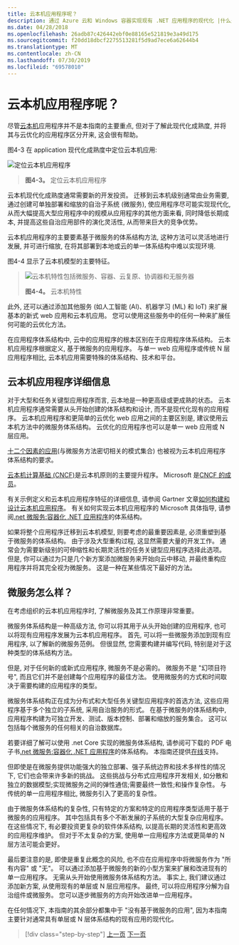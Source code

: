 ```yaml
---
title: 云本机应用程序呢？
description: 通过 Azure 云和 Windows 容器实现现有 .NET 应用程序的现代化 |什么是云本机应用程序？
ms.date: 04/28/2018
ms.openlocfilehash: 26adb87c426442ebf0e88165e521819e3a49d175
ms.sourcegitcommit: f20dd18dbcf2275513281f5d9ad7ece6a62644b4
ms.translationtype: MT
ms.contentlocale: zh-CN
ms.lasthandoff: 07/30/2019
ms.locfileid: "69578010"
---
```

# <a name="what-about-cloud-native-applications"></a>云本机应用程序呢？

尽管[云本机](https://azure.microsoft.com/overview/cloudnative/)应用程序并不是本指南的主要重点, 但对于了解此现代化成熟度, 并将其与云优化的应用程序区分开来, 这会很有帮助。

图4-3 在 application 现代化成熟度中定位云本机应用:

![定位云本机应用程序](./media/image3.png)

> **图4-3。** 定位云本机应用程序

云本机现代化成熟度通常需要新的开发投资。 迁移到云本机级别通常由业务需要, 通过创建可单独部署和缩放的自治子系统 (微服务), 使应用程序尽可能实现现代化, 从而大幅提高大型应用程序中的规模从应用程序的其他方面来看, 同时降低长期成本, 并提高这些自治应用部件的演化灵活性, 从而带来巨大的竞争优势。

云本机应用程序的主要要素基于微服务的体系结构方法, 这种方法可以灵活地进行发展, 并可进行缩放, 在将其部署到本地或云的单一体系结构中难以实现环境.

图4-4 显示了云本机模型的主要特征。

> ![云本机特性包括微服务、容器、云复原、协调器和无服务器](./media/image4.png)
>
> **图4-4。** 云本机特性

此外, 还可以通过添加其他服务 (如人工智能 (AI)、机器学习 (ML) 和 IoT) 来扩展基本的新式 web 应用和云本机应用。 您可以使用这些服务中的任何一种来扩展任何可能的云优化方法。

在应用程序体系结构中, 云中的应用程序的根本区别在于应用程序体系结构。 云本机应用程序根据定义, 基于微服务的应用程序。 与单一 web 应用程序或传统 N 层应用程序相比, 云本机应用需要特殊的体系结构、技术和平台。

## <a name="cloud-native-applications-details"></a>云本机应用程序详细信息

对于大型和任务关键型应用程序而言, 云本地是一种更高级或更成熟的状态。 云本机应用程序通常需要从头开始创建的体系结构和设计, 而不是现代化现有的应用程序。 云本机应用程序和更简单的云优化 web 应用之间的主要区别是, 建议使用云本机方法中的微服务体系结构。 云优化的应用程序也可以是单一 web 应用或 N 层应用。

[十二个因素的应用](https://12factor.net/)(与微服务方法密切相关的模式集合) 也被视为云本机应用程序体系结构的要求。

[云本机计算基础 (CNCF)](https://www.cncf.io/)是云本机原则的主要提升程序。 Microsoft 是[CNCF 的成员](https://azure.microsoft.com/blog/announcing-cncf/)。

有关示例定义和云本机应用程序特征的详细信息, 请参阅 Gartner 文章[如何构建和设计云本机应用程序](https://www.gartner.com/doc/3181919/architect-design-cloudnative-applications)。 有关如何实现云本机应用程序的 Microsoft 具体指导, 请参阅[.net 微服务:容器化 .NET 应用程序](https://aka.ms/microservicesebook)的体系结构。

如果将整个应用程序迁移到云本机模型, 则要考虑的最重要因素是, 必须重塑到基于微服务的体系结构。 由于涉及大型重构过程, 这显然需要大量的开发工作。 通常会为需要新级别的可伸缩性和长期灵活性的任务关键型应用程序选择此选项。 但是, 你可以通过为只是几个新方案添加微服务来开始向云中移动, 并最终重构应用程序并将其完全视为微服务。 这是一种在某些情况下最好的方法。

## <a name="what-about-microservices"></a>微服务怎么样？

在考虑组织的云本机应用程序时, 了解微服务及其工作原理非常重要。

微服务体系结构是一种高级方法, 你可以将其用于从头开始创建的应用程序, 也可以将现有应用程序发展为云本机应用程序。 首先, 可以将一些微服务添加到现有应用程序, 以了解新的微服务范例。 但很显然, 您需要构建并编写代码, 特别是对于这种类型的体系结构方法。

但是, 对于任何新的或新式应用程序, 微服务不是必需的。 微服务不是 "幻项目符号", 而且它们并不是创建每个应用程序的最佳方法。 使用微服务的方式和时间取决于需要构建的应用程序的类型。

微服务体系结构正在成为分布式和大型任务关键型应用程序的首选方法, 这些应用程序基于多个独立的子系统, 采用自治服务的形式。 在基于微服务的体系结构中, 应用程序构建为可独立开发、测试、版本控制、部署和缩放的服务集合。 这可以包括每个微服务的任何相关的自治数据库。

若要详细了解可以使用 .net Core 实现的微服务体系结构, 请参阅可下载的 PDF 电子书[.net 微服务:容器化 .NET 应用程序](https://aka.ms/microservicesebook)的体系结构。 本指南还提供[在线](../../microservices/index.md)支持。

但即使是在微服务提供功能强大的独立部署、强子系统边界和技术多样性的情况下, 它们也会带来许多新的挑战。 这些挑战与分布式应用程序开发相关, 如分散和独立的数据模型;实现微服务之间的弹性通信;需要最终一致性;和操作复杂性。 与传统的单一应用程序相比, 微服务引入了更高的复杂性。

由于微服务体系结构的复杂性, 只有特定的方案和特定的应用程序类型适用于基于微服务的应用程序。 其中包括具有多个不断发展的子系统的大型复杂应用程序。 在这些情况下, 有必要投资更复杂的软件体系结构, 以提高长期的灵活性和更高效的应用程序维护。 但对于不太复杂的方案, 使用单一应用程序方法或更简单的 N 层方法可能会更好。

最后要注意的是, 即使是重复此概念的风险, 也不应在应用程序中将微服务作为 "所有内容" 或 "无"。 可以通过添加基于微服务的新的小型方案来扩展和改进现有的单一应用程序。 无需从头开始使用微服务体系结构方法。 事实上, 我们建议通过添加新方案, 从使用现有的单层或 N 层应用程序。 最终, 可以将应用程序分解为自治组件或微服务。 您可以逐步微服务的方向开始改进单一应用程序。

在任何情况下, 本指南的其余部分都集中于 "没有基于微服务的应用", 因为本指南主要针对通常具有单层或 N 层体系结构的现有应用的现代化。

> [!div class="step-by-step"]
> [上一页](microsoft-technologies-in-cloud-optimized-applications.md)
> [下一页](deploy-existing-net-apps-as-windows-containers.md)
